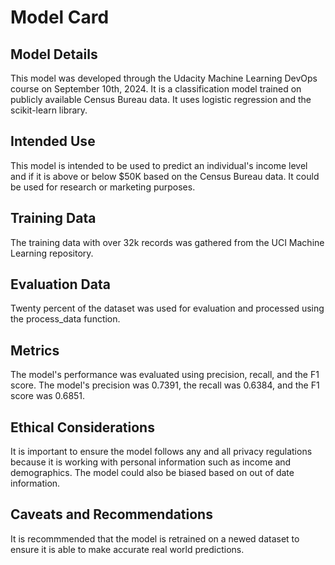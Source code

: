 # Model Card

## Model Details

This model was developed through the Udacity Machine Learning DevOps course on September 10th, 2024. It is a classification model trained on publicly available Census Bureau data. It uses logistic regression and the scikit-learn library.

## Intended Use

This model is intended to be used to predict an individual's income level and if it is above or below $50K based on the Census Bureau data. It could be used for research or marketing purposes.

## Training Data

The training data with over 32k records was gathered from the UCI Machine Learning repository.

## Evaluation Data

Twenty percent of the dataset was used for evaluation and processed using the process_data function.

## Metrics

The model's performance was evaluated using precision, recall, and the F1 score. The model's precision was 0.7391, the recall was 0.6384, and the F1 score was 0.6851.

## Ethical Considerations

It is important to ensure the model follows any and all privacy regulations because it is working with personal information such as income and demographics. The model could also be biased based on out of date information.

## Caveats and Recommendations

It is recommmended that the model is retrained on a newed dataset to ensure it is able to make accurate real world predictions. 